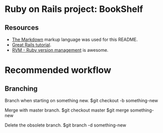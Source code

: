 # Ruby on Rails project: BookShelf

## Resources
* [The Markdown](http://daringfireball.net/projects/markdown) markup language was used for this README.
* [Great Rails tutorial](http://ruby.railstutorial.org/ruby-on-rails-tutorial-book).
* [RVM - Ruby version management](https://rvm.beginrescueend.com) is awesome.

# Recommended workflow

## Branching

Branch when starting on something new.
    $git checkout -b something-new

Merge with master branch.
    $git checkout master
    $git merge something-new

Delete the obsolete branch.
    $git branch -d something-new
